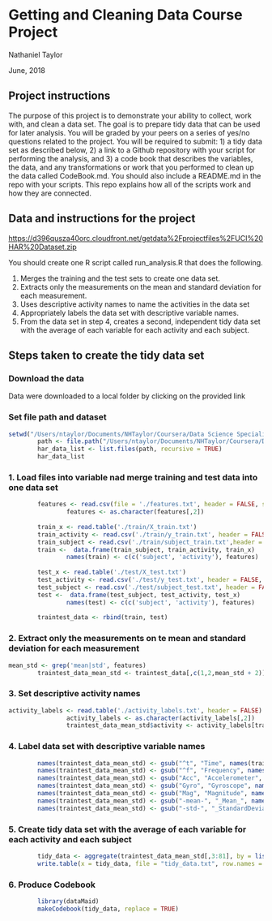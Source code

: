 # Getting and Cleaning Data Course Project

Nathaniel Taylor

June, 2018

## Project instructions

The purpose of this project is to demonstrate your ability to collect, work with, and clean a data set. The goal is to prepare tidy data that can be used for later analysis. You will be graded by your peers on a series of yes/no questions related to the project. You will be required to submit: 1) a tidy data set as described below, 2) a link to a Github repository with your script for performing the analysis, and 3) a code book that describes the variables, the data, and any transformations or work that you performed to clean up the data called CodeBook.md. You should also include a README.md in the repo with your scripts. This repo explains how all of the scripts work and how they are connected.

## Data and instructions for the project

https://d396qusza40orc.cloudfront.net/getdata%2Fprojectfiles%2FUCI%20HAR%20Dataset.zip

You should create one R script called run_analysis.R that does the following.
1.  Merges the training and the test sets to create one data set.
2.  Extracts only the measurements on the mean and standard deviation for each measurement.
3.  Uses descriptive activity names to name the activities in the data set
4.  Appropriately labels the data set with descriptive variable names.
5.  From the data set in step 4, creates a second, independent tidy data set with the average of each variable for each activity and each subject.

## Steps taken to create the tidy data set

### Download the data

Data were downloaded to a local folder by clicking on the provided link

### Set file path and dataset

```R
setwd("/Users/ntaylor/Documents/NHTaylor/Coursera/Data Science Specialization/3. Getting and Cleaning Data/Course Project/UCI HAR Dataset")
        path <- file.path("/Users/ntaylor/Documents/NHTaylor/Coursera/Data Science Specialization/3. Getting and Cleaning Data/Course Project/UCI HAR Dataset")
        har_data_list <- list.files(path, recursive = TRUE)
        har_data_list
```

### 1. Load files into variable nad merge training and test data into one data set

```R
        features <- read.csv(file = './features.txt', header = FALSE, sep = ' ')
                features <- as.character(features[,2])
        
        train_x <- read.table('./train/X_train.txt')
        train_activity <- read.csv('./train/y_train.txt', header = FALSE, sep = ' ')
        train_subject <- read.csv('./train/subject_train.txt',header = FALSE, sep = ' ')
        train <-  data.frame(train_subject, train_activity, train_x)
                names(train) <- c(c('subject', 'activity'), features)
        
        test_x <- read.table('./test/X_test.txt')
        test_activity <- read.csv('./test/y_test.txt', header = FALSE, sep = ' ')
        test_subject <- read.csv('./test/subject_test.txt', header = FALSE, sep = ' ')
        test <-  data.frame(test_subject, test_activity, test_x)
                names(test) <- c(c('subject', 'activity'), features)
        
        traintest_data <- rbind(train, test)
```

### 2. Extract only the measurements on te mean and standard deviation for each measurement

```R
mean_std <- grep('mean|std', features)
        traintest_data_mean_std <- traintest_data[,c(1,2,mean_std + 2)]  
```

### 3. Set descriptive activity names

```R
activity_labels <- read.table('./activity_labels.txt', header = FALSE)
                activity_labels <- as.character(activity_labels[,2])
                traintest_data_mean_std$activity <- activity_labels[traintest_data_mean_std$activity] 
```

### 4. Label data set with descriptive variable names

```R
        names(traintest_data_mean_std) <- gsub("^t", "Time", names(traintest_data_mean_std))
        names(traintest_data_mean_std) <- gsub("^f", "Frequency", names(traintest_data_mean_std))
        names(traintest_data_mean_std) <- gsub("Acc", "Accelerometer", names(traintest_data_mean_std))
        names(traintest_data_mean_std) <- gsub("Gyro", "Gyroscope", names(traintest_data_mean_std))
        names(traintest_data_mean_std) <- gsub("Mag", "Magnitude", names(traintest_data_mean_std))
        names(traintest_data_mean_std) <- gsub("-mean-", "_Mean_", names(traintest_data_mean_std))
        names(traintest_data_mean_std) <- gsub("-std-", "_StandardDeviation_", names(traintest_data_mean_std))
```

### 5. Create tidy data set with the average of each variable for each activity and each subject

```R
        tidy_data <- aggregate(traintest_data_mean_std[,3:81], by = list(activity = traintest_data_mean_std$activity, subject = traintest_data_mean_std$subject),FUN = mean)
        write.table(x = tidy_data, file = "tidy_data.txt", row.names = FALSE)
```

### 6. Produce Codebook 

```R
        library(dataMaid)
        makeCodebook(tidy_data, replace = TRUE)
```


 
        
